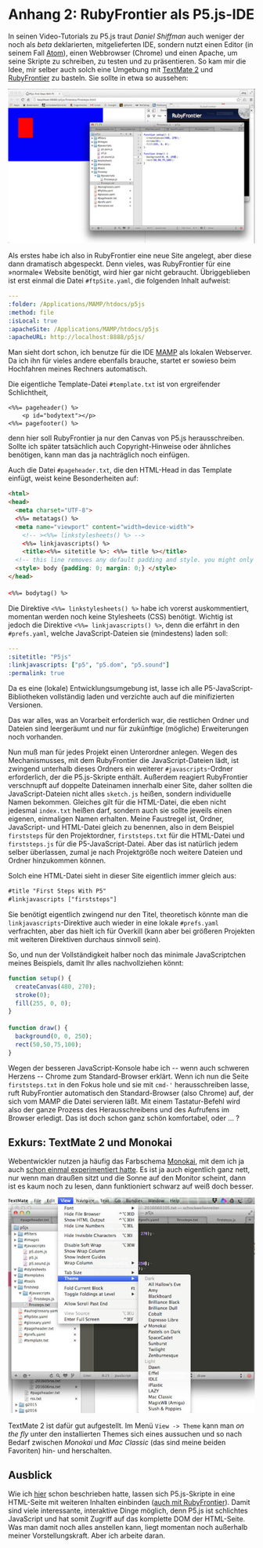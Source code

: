 # Anhang 2: RubyFrontier als P5.js-IDE

In seinen Video-Tutorials zu P5.js traut *Daniel Shiffman* auch weniger der noch als *beta* deklarierten, mitgelieferten IDE, sondern nutzt einen Editor (in seinem Fall [Atom][2]), einen Webbrowser (Chrome) und einen Apache, um seine Skripte zu schreiben, zu testen und zu präsentieren. So kam mir die Idee, mir selber auch solch eine Umgebung mit [TextMate 2][4] und [RubyFrontier][5] zu basteln. Sie sollte in etwa so aussehen:

![P5.js und RubyFrontier](images/p5rubyFrontier-b.jpg)

Als erstes habe ich also in RubyFrontier eine neue Site angelegt, aber diese dann dramatisch abgespeckt. Denn vieles, was RubyFrontier für eine »normale« Website benötigt, wird hier gar nicht gebraucht. Übriggeblieben ist erst einmal die Datei `#ftpSite.yaml`, die folgenden Inhalt aufweist:

~~~yaml
--- 
:folder: /Applications/MAMP/htdocs/p5js
:method: file
:isLocal: true
:apacheSite: /Applications/MAMP/htdocs/p5js
:apacheURL: http://localhost:8888/p5js/
~~~

Man sieht dort schon, ich benutze für die IDE [MAMP][6] als lokalen Webserver. Da ich ihn für vieles andere ebenfalls brauche, startet er sowieso beim Hochfahren meines Rechners automatisch.

Die eigentliche Template-Datei `#template.txt` ist von ergreifender Schlichtheit,

~~~
<%%= pageheader() %>
	<p id="bodytext"></p>
<%%= pagefooter() %>
~~~

denn hier soll RubyFrontier ja nur den Canvas von P5.js herausschreiben. Sollte ich später tatsächlich auch Copyright-Hinweise oder ähnliches benötigen, kann man das ja nachträglich noch einfügen.

Auch die Datei `#pageheader.txt`, die den HTML-Head in das Template einfügt, weist keine Besonderheiten auf:

~~~html
<html>
<head>
  <meta charset="UTF-8">
  <%%= metatags() %>
  <meta name="viewport" content="width=device-width">
	<!-- ><%%= linkstylesheets() %> -->
	<%%= linkjavascripts() %>
	<title><%%= sitetitle %>: <%%= title %></title>
  <!-- this line removes any default padding and style. you might only need one of these values set. -->
  <style> body {padding: 0; margin: 0;} </style>
</head>

<%%= bodytag() %>
~~~

Die Direktive `<%%= linkstylesheets() %>` habe ich vorerst auskommentiert, momentan werden noch keine Stylesheets (CSS) benötigt. Wichtig ist jedoch die Direktive `<%%= linkjavascripts() %>`, denn die erfährt in den `#prefs.yaml`, welche JavaScript-Dateien sie (mindestens) laden soll:

~~~yaml
--- 
:sitetitle: "P5js"
:linkjavascripts: ["p5", "p5.dom", "p5.sound"]
:permalink: true
~~~

Da es eine (lokale) Entwicklungsumgebung ist, lasse ich alle P5-JavaScript-Bibliotheken vollständig laden und verzichte auch auf die minifizierten Versionen.

Das war alles, was an Vorarbeit erforderlich war, die restlichen Ordner und Dateien sind leergeräumt und nur für zukünftige (mögliche) Erweiterungen noch vorhanden.

Nun muß man für jedes Projekt einen Unterordner anlegen. Wegen des Mechanismusses, mit dem RubyFrontier die JavaScript-Dateien lädt, ist zwingend unterhalb dieses Ordners ein weiterer `#javascripts`-Ordner erforderlich, der die P5.js-Skripte enthält. Außerdem reagiert RubyFrontier verschnupft auf doppelte Dateinamen innerhalb einer Site, daher sollten die JavaScript-Dateien nicht alles `sketch.js` heißen, sondern individuelle Namen bekommen. Gleiches gilt für die HTML-Datei, die eben nicht jedesmal `index.txt` heißen darf, sondern auch sie sollte jeweils einen eigenen, einmaligen Namen erhalten. Meine Faustregel ist, Ordner, JavaScript- und HTML-Datei gleich zu benennen, also in dem Beispiel `firststeps` für den Projektordner, `firststeps.txt` für die HTML-Datei und `firststeps.js` für die P5-JavaScript-Datei. Aber das ist natürlich jedem selber überlassen, zumal je nach Projektgröße noch weitere Dateien und Ordner hinzukommen können.

Solch eine HTML-Datei sieht in dieser Site eigentlich immer gleich aus:

~~~html
#title "First Steps With P5"
#linkjavascripts ["firststeps"]

~~~

Sie benötigt eigentlich zwingend nur den Titel, theoretisch könnte man die `linkjavascripts`-Direktive auch wieder in eine lokale `#prefs.yaml` verfrachten, aber das hielt ich für Overkill (kann aber bei größeren Projekten mit weiteren Direktiven durchaus sinnvoll sein).

So, und nun der Vollständigkeit halber noch das minimale JavaScriptchen meines Beispiels, damit Ihr alles nachvollziehen könnt:

~~~javascript
function setup() {
  createCanvas(480, 270);
  stroke(0); 
  fill(255, 0, 0);
}

function draw() {
  background(0, 0, 250);
  rect(50,50,75,100);
}
~~~

Wegen der besseren JavaScript-Konsole habe ich -- wenn auch schweren Herzens -- Chrome zum Standard-Browser erklärt. Wenn ich nun die Seite `firststeps.txt` in den Fokus hole und sie mit `cmd-'` herausschreiben lasse, ruft RubyFrontier automatisch den Standard-Browser (also Chrome) auf, der sich vom MAMP die Datei servieren läßt. Mit einem Tastatur-Befehl wird also der ganze Prozess des Herausschreibens und des Aufrufens im Browser erledigt. Das ist doch schon ganz schön komfortabel, oder … ?

## Exkurs: TextMate 2 und Monokai

Webentwickler nutzen ja häufig das Farbschema [Monokai][7], mit dem ich ja auch [schon einmal experimentiert hatte][8]. Es ist ja auch eigentlich ganz nett, nur wenn man draußen sitzt und die Sonne auf den Monitor scheint, dann ist es kaum noch zu lesen, dann funktioniert schwarz auf weiß doch besser.

![TextMate 2 und Monokai](images/textmate2monokai-b.jpg)

TextMate 2 ist dafür gut aufgestellt. Im Menü `View -> Theme` kann man *on the fly* unter den installierten Themes sich eines aussuchen und so nach Bedarf zwischen *Monokai* und *Mac Classic* (das sind meine beiden Favoriten) hin- und herschalten.

## Ausblick

Wie ich [hier][9] schon beschrieben hatte, lassen sich P5.js-Skripte in eine HTML-Seite mit weiteren Inhalten einbinden ([auch mit RubyFrontier][10]). Damit sind viele interessante, interaktive Dinge möglich, denn P5.js ist schlichtes JavaScript und hat somit Zugriff auf das komplette DOM der HTML-Seite. Was man damit noch alles anstellen kann, liegt momentan noch außerhalb meiner Vorstellungskraft. Aber ich arbeite daran.


[2]: http://cognitiones.kantel-chaos-team.de/produktivitaet/atom.html
[4]: http://cognitiones.kantel-chaos-team.de/produktivitaet/textmate.html
[5]: http://cognitiones.kantel-chaos-team.de/webworking/staticsites/rubyfrontier.html
[6]: http://cognitiones.kantel-chaos-team.de/webworking/mamp.html
[7]: https://www.google.de/?gws_rd=ssl#q=Monokai
[8]: http://blog.schockwellenreiter.de/essays/textwranglermonokai.html
[9]: http://blog.schockwellenreiter.de/2015/11/2015112707.html
[10]: p5rubyfrontier.md
